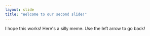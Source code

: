 ```yaml
---
layout: slide
title: "Welcome to our second slide!"
---
```

I hope this works!
Here's a silly meme.
Use the left arrow to go back!

